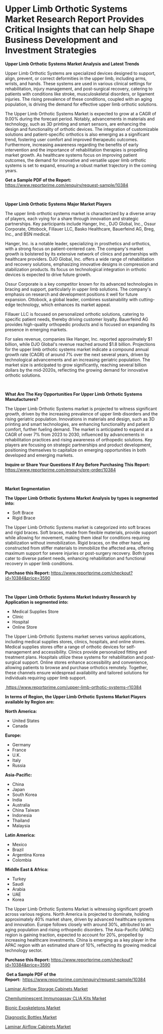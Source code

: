 <p><h1>Upper Limb Orthotic Systems Market Research Report Provides Critical Insights that can help Shape Business Development and Investment Strategies</h1></p><p><strong>Upper Limb Orthotic Systems Market Analysis and Latest Trends</strong></p>
<p><p>Upper Limb Orthotic Systems are specialized devices designed to support, align, prevent, or correct deformities in the upper limb, including arms, wrists, and hands. These systems are used in various clinical settings for rehabilitation, injury management, and post-surgical recovery, catering to patients with conditions like stroke, musculoskeletal disorders, or ligament injuries. The rising prevalence of these conditions, coupled with an aging population, is driving the demand for effective upper limb orthotic solutions.</p><p>The Upper Limb Orthotic Systems Market is expected to grow at a CAGR of 9.00% during the forecast period. Notably, advancements in materials and technology, such as 3D printing and smart sensors, are enhancing the design and functionality of orthotic devices. The integration of customizable solutions and patient-specific orthotics is also emerging as a significant trend, fostering user comfort and improved therapeutic outcomes. Furthermore, increasing awareness regarding the benefits of early intervention and the importance of rehabilitation therapies is propelling market growth. As healthcare systems focus on improving patient outcomes, the demand for innovative and versatile upper limb orthotic systems is set to expand, ensuring a robust market trajectory in the coming years.</p></p>
<p><strong>Get a Sample PDF of the Report:&nbsp;</strong> <a href="https://www.reportprime.com/enquiry/request-sample/10384?utm_campaign=60&utm_medium=2&utm_source=Github&utm_content=ia&utm_term=20032025&utm_id=upper-limb-orthotic-systems">https://www.reportprime.com/enquiry/request-sample/10384</a></p>
<p>&nbsp;</p>
<p><strong>Upper Limb Orthotic Systems Major Market Players</strong></p>
<p><p>The upper limb orthotic systems market is characterized by a diverse array of players, each vying for a share through innovation and strategic partnerships. Key participants include Hanger, Inc., DJO Global, Inc., Ossur Corporate, Ottobock, Fillauer LLC, Basko Healthcare, Bauerfeind AG, Breg, Inc., and BSN medical.</p><p>Hanger, Inc. is a notable leader, specializing in prosthetics and orthotics, with a strong focus on patient-centered care. The company's market growth is bolstered by its extensive network of clinics and partnerships with healthcare providers. DJO Global, Inc. offers a wide range of rehabilitation and recovery solutions, emphasizing innovative designs in compression and stabilization products. Its focus on technological integration in orthotic devices is expected to drive future growth.</p><p>Ossur Corporate is a key competitor known for its advanced technologies in bracing and support, particularly in upper limb solutions. The company's emphasis on research and development positions it well for future expansion. Ottobock, a global leader, combines sustainability with cutting-edge technology, which enhances its market appeal.</p><p>Fillauer LLC is focused on personalized orthotic solutions, catering to specific patient needs, thereby driving customer loyalty. Bauerfeind AG provides high-quality orthopedic products and is focused on expanding its presence in emerging markets.</p><p>For sales revenue, companies like Hanger, Inc. reported approximately $1 billion, while DJO Global's revenue reached around $1.8 billion. Projections for the upper limb orthotic systems market indicate a compound annual growth rate (CAGR) of around 7% over the next several years, driven by technological advancements and an increasing geriatric population. The market size is anticipated to grow significantly, reaching several billion dollars by the mid-2020s, reflecting the growing demand for innovative orthotic solutions.</p></p>
<p>&nbsp;</p>
<p><strong>What Are The Key Opportunities For Upper Limb Orthotic Systems Manufacturers?</strong></p>
<p><p>The Upper Limb Orthotic Systems market is projected to witness significant growth, driven by the increasing prevalence of upper limb disorders and the rising geriatric population. Innovations in materials and design, such as 3D printing and smart technologies, are enhancing functionality and patient comfort, further fueling demand. The market is anticipated to expand at a CAGR of over 7% from 2023 to 2030, influenced by advancements in rehabilitation practices and rising awareness of orthopedic solutions. Key players are focusing on strategic partnerships and product development, positioning themselves to capitalize on emerging opportunities in both developed and emerging markets.</p></p>
<p><strong>Inquire or Share Your Questions If Any Before Purchasing This Report:</strong> <a href="https://www.reportprime.com/enquiry/pre-order/10384?utm_campaign=60&utm_medium=2&utm_source=Github&utm_content=ia&utm_term=20032025&utm_id=upper-limb-orthotic-systems">https://www.reportprime.com/enquiry/pre-order/10384</a></p>
<p>&nbsp;</p>
<p><strong>Market Segmentation</strong></p>
<p><strong>The Upper Limb Orthotic Systems Market Analysis by types is segmented into:</strong></p>
<p><ul><li>Soft Brace</li><li>Rigid Brace</li></ul></p>
<p><p>The Upper Limb Orthotic Systems market is categorized into soft braces and rigid braces. Soft braces, made from flexible materials, provide support while allowing for movement, making them ideal for conditions requiring stabilization without immobilization. Rigid braces, on the other hand, are constructed from stiffer materials to immobilize the affected area, offering maximum support for severe injuries or post-surgery recovery. Both types cater to diverse patient needs, enhancing rehabilitation and functional recovery in upper limb conditions.</p></p>
<p><strong>Purchase this Report:&nbsp;</strong><a href="https://www.reportprime.com/checkout?id=10384&price=3590&utm_campaign=60&utm_medium=2&utm_source=Github&utm_content=ia&utm_term=20032025&utm_id=upper-limb-orthotic-systems">https://www.reportprime.com/checkout?id=10384&price=3590</a></p>
<p>&nbsp;</p>
<p><strong>The Upper Limb Orthotic Systems Market Industry Research by Application is segmented into:</strong></p>
<p><ul><li>Medical Supplies Store</li><li>Clinic</li><li>Hospital</li><li>Online Store</li></ul></p>
<p><p>The Upper Limb Orthotic Systems market serves various applications, including medical supplies stores, clinics, hospitals, and online stores. Medical supplies stores offer a range of orthotic devices for self-management and accessibility. Clinics provide personalized fitting and treatment plans. Hospitals utilize these systems for rehabilitation and post-surgical support. Online stores enhance accessibility and convenience, allowing patients to browse and purchase orthotics remotely. Together, these channels ensure widespread availability and tailored solutions for individuals requiring upper limb support.</p></p>
<p><a href="https://www.reportprime.com/upper-limb-orthotic-systems-r10384?utm_campaign=60&utm_medium=2&utm_source=Github&utm_content=ia&utm_term=20032025&utm_id=upper-limb-orthotic-systems">&nbsp;https://www.reportprime.com/upper-limb-orthotic-systems-r10384</a></p>
<p><strong>In terms of Region, the Upper Limb Orthotic Systems Market Players available by Region are:</strong></p>
<p>
    <p> <strong> North America: </strong>
        <ul>
            <li>United States</li>
            <li>Canada</li>
        </ul>
        </p> 
    <p> <strong> Europe: </strong>
        <ul>
            <li>Germany</li>
            <li>France</li>
            <li>U.K.</li>
            <li>Italy</li>
            <li>Russia</li>
        </ul>
        </p> 
    <p> <strong> Asia-Pacific: </strong>
        <ul>
            <li>China</li>
            <li>Japan</li>
            <li>South Korea</li>
            <li>India</li>
            <li>Australia</li>
            <li>China Taiwan</li>
            <li>Indonesia</li>
            <li>Thailand</li>
            <li>Malaysia</li>
        </ul>
        </p> 
    <p> <strong> Latin America: </strong>
        <ul>
            <li>Mexico</li>
            <li>Brazil</li>
            <li>Argentina Korea</li>
            <li>Colombia</li>
        </ul>
        </p> 
    <p> <strong> Middle East & Africa: </strong>
        <ul>
            <li>Turkey</li>
            <li>Saudi</li>
            <li>Arabia</li>
            <li>UAE</li>
            <li>Korea</li>
        </ul>
    </p>
    </p>
<p><p>The Upper Limb Orthotic Systems Market is witnessing significant growth across various regions. North America is projected to dominate, holding approximately 40% market share, driven by advanced healthcare systems and innovation. Europe follows closely with around 30%, attributed to an aging population and rising orthopedic disorders. The Asia-Pacific (APAC) region is gaining traction, expected to account for 20%, propelled by increasing healthcare investments. China is emerging as a key player in the APAC region with an estimated share of 10%, reflecting its growing medical technology sector.</p></p>
<p><strong>Purchase this Report: </strong><a href="https://www.reportprime.com/checkout?id=10384&price=3590&utm_campaign=60&utm_medium=2&utm_source=Github&utm_content=ia&utm_term=20032025&utm_id=upper-limb-orthotic-systems">https://www.reportprime.com/checkout?id=10384&price=3590</a></p>
<p>&nbsp;<strong>Get a Sample PDF of the Report:&nbsp;&nbsp;</strong><a href="https://www.reportprime.com/enquiry/request-sample/10384?utm_campaign=60&utm_medium=2&utm_source=Github&utm_content=ia&utm_term=20032025&utm_id=upper-limb-orthotic-systems">https://www.reportprime.com/enquiry/request-sample/10384</a></p>
<p><strong></strong></p>
<p><p><a href="https://github.com/alejnaouare/Market-Research-Report-List-1/blob/main/laminar-airflow-storage-cabinets-market.md?utm_campaign=60&utm_medium=2&utm_source=Github&utm_content=ia&utm_term=20032025&utm_id=upper-limb-orthotic-systems">Laminar Airflow Storage Cabinets Market</a></p><p><a href="https://github.com/awalinfucci/Market-Research-Report-List-1/blob/main/chemiluminescent-immunoassay-clia-kits-market.md?utm_campaign=60&utm_medium=2&utm_source=Github&utm_content=ia&utm_term=20032025&utm_id=upper-limb-orthotic-systems">Chemiluminescent Immunoassay CLIA Kits Market</a></p><p><a href="https://github.com/wyettillesr4/Market-Research-Report-List-1/blob/main/bionic-exoskeletons-market.md?utm_campaign=60&utm_medium=2&utm_source=Github&utm_content=ia&utm_term=20032025&utm_id=upper-limb-orthotic-systems">Bionic Exoskeletons Market</a></p><p><a href="https://github.com/jolinolooman/Market-Research-Report-List-1/blob/main/diagnostic-bottles-market.md?utm_campaign=60&utm_medium=2&utm_source=Github&utm_content=ia&utm_term=20032025&utm_id=upper-limb-orthotic-systems">Diagnostic Bottles Market</a></p><p><a href="https://github.com/fraryatena85/Market-Research-Report-List-1/blob/main/laminar-airflow-cabinets-market.md?utm_campaign=60&utm_medium=2&utm_source=Github&utm_content=ia&utm_term=20032025&utm_id=upper-limb-orthotic-systems">Laminar Airflow Cabinets Market</a></p></p>
